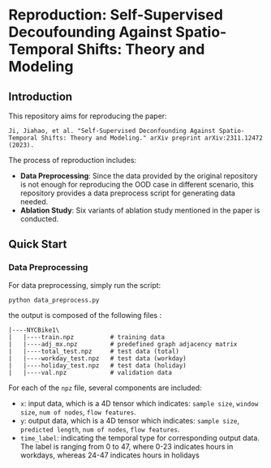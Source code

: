 # Reproduction: Self-Supervised Decoufounding Against Spatio-Temporal Shifts: Theory and Modeling

## Introduction

This repository aims for reproducing the paper:

`Ji, Jiahao, et al. "Self-Supervised Deconfounding Against Spatio-Temporal Shifts: Theory and Modeling." arXiv preprint arXiv:2311.12472 (2023).`

The process of reproduction includes:

* **Data Preprocessing**: Since the data provided by the original repository is not enough for reproducing the OOD case in different scenario, this repository provides a data preprocess script for generating data needed.
* **Ablation Study**: Six variants of ablation study mentioned in the paper is conducted.

## Quick Start

### Data Preprocessing

For data preprocessing, simply run the script:
```
python data_preprocess.py
```
the output is composed of the following files : 
```
|----NYCBike1\
|   |----train.npz          # training data
|   |----adj_mx.npz         # predefined graph adjacency matrix
|   |----total_test.npz     # test data (total)
|   |----workday_test.npz   # test data (workday)
|   |----holiday_test.npz   # test data (holiday)
|   |----val.npz            # validation data
```
For each of the `npz` file, several components are included:

* `x`: input data, which is a 4D tensor which indicates: `sample size`, `window size`, `num of nodes`, `flow features`.
* `y`: output data, which is a 4D tensor which indicates: `sample size`, `predicted length`, `num of nodes`, `flow features`.
* `time_label`: indicating the temporal type for corresponding output data. The label is ranging from 0 to 47, where 0-23 indicates hours in workdays, whereas 24-47 indicates hours in holidays
